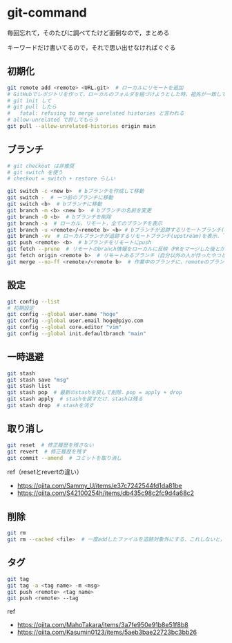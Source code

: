 # git-command

毎回忘れて，そのたびに調べてたけど面倒なので，まとめる

キーワードだけ書いてるので，それで思い出せなければぐぐる

## 初期化
```bash
git remote add <remote> <URL.git>  # ローカルにリモートを追加
# GitHubでレポジトリを作って，ローカルのフォルダを紐づけようとした時，祖先が一致してないよ，と怒られる．
# git init して
# git pull したら
#   fatal: refusing to merge unrelated histories と言われる
# allow-unrelated で許してもらう
git pull --allow-unrelated-histories origin main
```

## ブランチ
```bash
# git checkout は非推奨
# git switch を使う
# checkout = switch + restore らしい

git switch -c <new b>  # bブランチを作成して移動
git switch -  # 一つ前のブランチに移動
git switch <b>  # bブランチに移動
git branch -m <b> <new b>  # bブランチの名前を変更
git branch -D <b>  # bブランチを削除
git branch -a  # ローカル，リモート，全てのブランチを表示
git branch -u <remote>/<remote b> <b> # bブランチが追跡するリモートブランチ(upstream)を設定
git branch -vv  # ローカルブランチが追跡するリモートブランチ(upstream)を表示．`.git/config`ファイルで確認することも出来る
git push <remote> <b>  # bブランチをリモートにpush
git fetch --prune  # リモートのbranch情報をローカルに反映（PRをマージした後とか）
git fetch origin <remote b>  # リモートあるブランチ（自分以外の人が作ったやつとか）をローカルにfetch
git merge --no-ff <remote>/<remote b>  # 作業中のブランチに，remoteのブランチを取り込む
```

## 設定
```bash
git config --list
# 初期設定
git config --global user.name "hoge"
git config --global user.email hoge@piyo.com
git config --global core.editor "vim"
git config --global init.defaultbranch "main"
```

## 一時退避
```bash
git stash
git stash save "msg"
git stash list
git stash pop  # 最新のstashを戻して削除．pop = apply + drop
git stash apply  # stashを戻すだけ．stashは残る
git stash drop  # stashを消す
```

## 取り消し
```bash
git reset  # 修正履歴を残さない
git revert  # 修正履歴を残す
git commit --amend  # コミットを取り消し
```
ref（resetとrevertの違い）
- https://qiita.com/Sammy_U/items/e37c7242544fd1da81be
- https://qiita.com/S42100254h/items/db435c98c2fc9d4a68c2

## 削除
```bash
git rm
git rm --cached <file>  # 一度addしたファイルを追跡対象外にする．これしないと，gitignore効かない
```

## タグ
```bash
git tag
git tag -a <tag name> -m <msg>
git push <remote> <tag name>
git push <remote> --tag
```
ref
- https://qiita.com/MahoTakara/items/3a7fe950e91b8e51f8b8
- https://qiita.com/Kasumin0123/items/5aeb3bae22723bc3bb26
